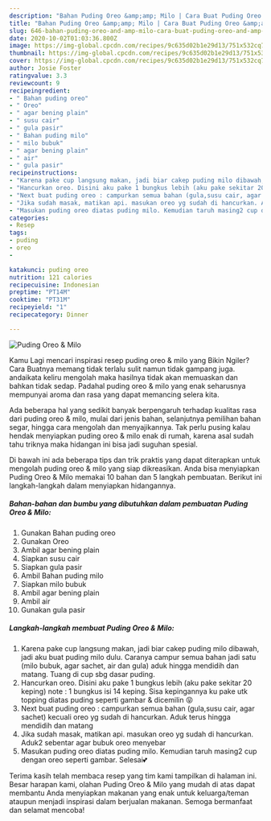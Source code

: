 ```yaml
---
description: "Bahan Puding Oreo &amp;amp; Milo | Cara Buat Puding Oreo &amp;amp; Milo Yang Menggugah Selera"
title: "Bahan Puding Oreo &amp;amp; Milo | Cara Buat Puding Oreo &amp;amp; Milo Yang Menggugah Selera"
slug: 646-bahan-puding-oreo-and-amp-milo-cara-buat-puding-oreo-and-amp-milo-yang-menggugah-selera
date: 2020-10-02T01:03:36.800Z
image: https://img-global.cpcdn.com/recipes/9c635d02b1e29d13/751x532cq70/puding-oreo-milo-foto-resep-utama.jpg
thumbnail: https://img-global.cpcdn.com/recipes/9c635d02b1e29d13/751x532cq70/puding-oreo-milo-foto-resep-utama.jpg
cover: https://img-global.cpcdn.com/recipes/9c635d02b1e29d13/751x532cq70/puding-oreo-milo-foto-resep-utama.jpg
author: Josie Foster
ratingvalue: 3.3
reviewcount: 9
recipeingredient:
- " Bahan puding oreo"
- " Oreo"
- " agar bening plain"
- " susu cair"
- " gula pasir"
- " Bahan puding milo"
- " milo bubuk"
- " agar bening plain"
- " air"
- " gula pasir"
recipeinstructions:
- "Karena pake cup langsung makan, jadi biar cakep puding milo dibawah, jadi aku buat puding milo dulu. Caranya campur semua bahan jadi satu (milo bubuk, agar sachet, air dan gula) aduk hingga mendidih dan matang. Tuang di cup sbg dasar puding."
- "Hancurkan oreo. Disini aku pake 1 bungkus lebih (aku pake sekitar 20 keping) note : 1 bungkus isi 14 keping. Sisa kepingannya ku pake utk topping diatas puding seperti gambar &amp; dicemilin 😝"
- "Next buat puding oreo : campurkan semua bahan (gula,susu cair, agar sachet) kecuali oreo yg sudah di hancurkan. Aduk terus hingga mendidih dan matang"
- "Jika sudah masak, matikan api. masukan oreo yg sudah di hancurkan. Aduk2 sebentar agar bubuk oreo menyebar"
- "Masukan puding oreo diatas puding milo. Kemudian taruh masing2 cup dengan oreo seperti gambar. Selesai💕"
categories:
- Resep
tags:
- puding
- oreo
- 

katakunci: puding oreo  
nutrition: 121 calories
recipecuisine: Indonesian
preptime: "PT14M"
cooktime: "PT31M"
recipeyield: "1"
recipecategory: Dinner

---
```



![Puding Oreo &amp; Milo](https://img-global.cpcdn.com/recipes/9c635d02b1e29d13/751x532cq70/puding-oreo-milo-foto-resep-utama.jpg)

Kamu Lagi mencari inspirasi resep puding oreo &amp; milo yang Bikin Ngiler? Cara Buatnya memang tidak terlalu sulit namun tidak gampang juga. andaikata keliru mengolah maka hasilnya tidak akan memuaskan dan bahkan tidak sedap. Padahal puding oreo &amp; milo yang enak seharusnya mempunyai aroma dan rasa yang dapat memancing selera kita.

Ada beberapa hal yang sedikit banyak berpengaruh terhadap kualitas rasa dari puding oreo &amp; milo, mulai dari jenis bahan, selanjutnya pemilihan bahan segar, hingga cara mengolah dan menyajikannya. Tak perlu pusing kalau hendak menyiapkan puding oreo &amp; milo enak di rumah, karena asal sudah tahu triknya maka hidangan ini bisa jadi suguhan spesial.




Di bawah ini ada beberapa tips dan trik praktis yang dapat diterapkan untuk mengolah puding oreo &amp; milo yang siap dikreasikan. Anda bisa menyiapkan Puding Oreo &amp; Milo memakai 10 bahan dan 5 langkah pembuatan. Berikut ini langkah-langkah dalam menyiapkan hidangannya.

<!--inarticleads1-->

##### Bahan-bahan dan bumbu yang dibutuhkan dalam pembuatan Puding Oreo &amp; Milo:

1. Gunakan  Bahan puding oreo
1. Gunakan  Oreo
1. Ambil  agar bening plain
1. Siapkan  susu cair
1. Siapkan  gula pasir
1. Ambil  Bahan puding milo
1. Siapkan  milo bubuk
1. Ambil  agar bening plain
1. Ambil  air
1. Gunakan  gula pasir




<!--inarticleads2-->

##### Langkah-langkah membuat Puding Oreo &amp; Milo:

1. Karena pake cup langsung makan, jadi biar cakep puding milo dibawah, jadi aku buat puding milo dulu. Caranya campur semua bahan jadi satu (milo bubuk, agar sachet, air dan gula) aduk hingga mendidih dan matang. Tuang di cup sbg dasar puding.
1. Hancurkan oreo. Disini aku pake 1 bungkus lebih (aku pake sekitar 20 keping) note : 1 bungkus isi 14 keping. Sisa kepingannya ku pake utk topping diatas puding seperti gambar &amp; dicemilin 😝
1. Next buat puding oreo : campurkan semua bahan (gula,susu cair, agar sachet) kecuali oreo yg sudah di hancurkan. Aduk terus hingga mendidih dan matang
1. Jika sudah masak, matikan api. masukan oreo yg sudah di hancurkan. Aduk2 sebentar agar bubuk oreo menyebar
1. Masukan puding oreo diatas puding milo. Kemudian taruh masing2 cup dengan oreo seperti gambar. Selesai💕




Terima kasih telah membaca resep yang tim kami tampilkan di halaman ini. Besar harapan kami, olahan Puding Oreo &amp; Milo yang mudah di atas dapat membantu Anda menyiapkan makanan yang enak untuk keluarga/teman ataupun menjadi inspirasi dalam berjualan makanan. Semoga bermanfaat dan selamat mencoba!
